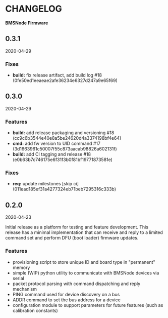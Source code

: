 # CHANGELOG

**BMSNode Firmware**

<!--- next entry here -->

## 0.3.1
2020-04-29

### Fixes

- **build:** fix release artifact, add build log #18 (0fe50ed1eeaeae2afe36234e6327d247a9e65f69)

## 0.3.0
2020-04-29

### Features

- **build:** add release packaging and versioning #18 (cc9c6b3544e40e8a5be24620d4a3374198bf4e64)
- **cmd:** add fw version to UID command #17 (3d1663961c50007f55c873aacab98826a602131f)
- **build:** add CI tagging and release #18 (e0b63b7c746175e6f31f3b0f81bf19771873581e)

### Fixes

- **req:** update milestones [skip ci] (011ead185ef31a4277324eb71beb7295316c333b)

## 0.2.0
2020-04-23

Initial release as a platform for testing and feature development. This
release has a minimal implementation that can receive and reply to a limited
command set and perform DFU (boot loader) firmware updates.

### Features

- provisioning script to store unique ID and board type in "permanent" memory
- simple (WIP) python utility to communicate with BMSNode devices via serial
- packet protocol parsing with command dispatching and reply mechanism
- PING command used for device discovery on a bus
- ADDR command to set the bus address for a device
- configuration module to support parameters for future features
  (such as calibration constants)

